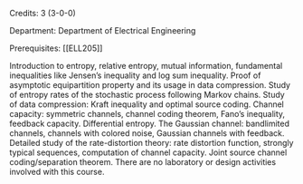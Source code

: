 Credits: 3 (3-0-0)

Department: Department of Electrical Engineering

Prerequisites: [[ELL205]]

Introduction to entropy, relative entropy, mutual information, fundamental inequalities like Jensen’s inequality and log sum inequality. Proof of asymptotic equipartition property and its usage in data compression. Study of entropy rates of the stochastic process following Markov chains. Study of data compression: Kraft inequality and optimal source coding. Channel capacity: symmetric channels, channel coding theorem, Fano’s inequality, feedback capacity. Differential entropy. The Gaussian channel: bandlimited channels, channels with colored noise, Gaussian channels with feedback. Detailed study of the rate-distortion theory: rate distortion function, strongly typical sequences, computation of channel capacity. Joint source channel coding/separation theorem. There are no laboratory or design activities involved with this course.